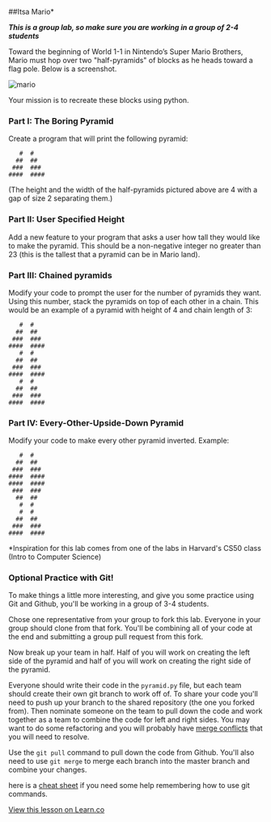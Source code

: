 ##Itsa Mario*

***This is a group lab, so make sure you are working in a group of 2-4 students***

Toward the beginning of World 1-1 in Nintendo’s Super Mario Brothers, Mario must hop over two "half-pyramids" of blocks as he heads toward a flag pole. Below is a screenshot.

![mario](http://prog1.mprog.nl/course/20%20Problem%20sets/10%201%20-%20Mario/pset13.png)

Your mission is to recreate these blocks using python.

### Part I: The Boring Pyramid
Create a program that will print the following pyramid:

```
   #  #
  ##  ##
 ###  ###
####  ####
```

(The height and the width of the half-pyramids pictured above are 4 with a gap of size 2 separating them.)

### Part II: User Specified Height

Add a new feature to your program that asks a user how tall they would like to make the pyramid. This should be a non-negative integer no greater than 23 (this is the tallest that a pyramid can be in Mario land).

### Part III: Chained pyramids

Modify your code to prompt the user for the number of pyramids they want. Using this number, stack the pyramids on top of each other in a chain. This would be an example of a pyramid with height of 4 and chain length of 3:
```
   #  #
  ##  ##
 ###  ###
####  ####
   #  #
  ##  ##
 ###  ###
####  ####
   #  #
  ##  ##
 ###  ###
####  ####
```
### Part IV: Every-Other-Upside-Down Pyramid
Modify your code to make every other pyramid inverted. Example:
```
   #  #
  ##  ##
 ###  ###
####  ####
####  ####
 ###  ###
  ##  ##
   #  #
   #  #
  ##  ##
 ###  ###
####  ####
```

*Inspiration for this lab comes from one of the labs in Harvard's CS50 class (Intro to Computer Science)

### Optional Practice with Git!
To make things a little more interesting, and give you some practice using Git and Github, you'll be working in a group of 3-4 students.

Chose one representative from your group to fork this lab. Everyone in your group should clone from that fork. You'll be combining all of your code at the end and submitting a group pull request from this fork.

Now break up your team in half. Half of you will work on creating the left side of the pyramid and half of you will work on creating the right side of the pyramid.

Everyone should write their code in the `pyramid.py` file, but each team should create their own git branch to work off of. To share your code you'll need to push up your branch to the shared repository (the one you forked from). Then nominate someone on the team to pull down the code and work together as a team to combine the code for left and right sides. You may want to do some refactoring and you will probably have [merge conflicts](https://help.github.com/articles/resolving-a-merge-conflict-from-the-command-line/) that you will need to resolve.

Use the `git pull` command to pull down the code from Github. You'll also need to use `git merge` to merge each branch into the master branch and combine your changes.

here is a [cheat sheet](https://gist.github.com/dfenjves/6c3832ae7c9d1cf504f2) if you need some help remembering how to use git commands.

<a href='https://learn.co/lessons/cssi-4-python-group-mario-stretch-lab' data-visibility='hidden'>View this lesson on Learn.co</a>
